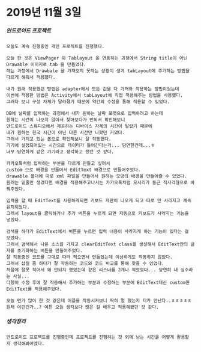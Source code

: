 # 2019년 11월 3일

##### 안드로이드 프로젝트
    오늘도 계속 진행중인 개인 프로젝트를 진행했다.
    
    오늘 한 것은 ViewPager 와 Tablayout 을 연동하는 과정에서 String title이 아닌 Drawable 이미지로 tab 을 만들었다.
    하는 과정에서 Drawbale 을 가져오지 못하는 상황이 생겨 tabLayout에 추가하는 방법을 다르게 해줘서 적용했다.
    
    내가 원래 적용했던 방법은 adapter에서 모든 값을 다 가져와 적용하는 방법이었는데
    이번에 적용한 방법은 Activity에서 tabLayout에 직접 적용해주는 방법을 사용했다.
    그러다 보니 구성 자체가 달라졌기 때문에 약간의 수정을 통해 적용할 수 있었다.
    
    DB에 날짜를 입력하는 과정에서 내가 원하는 날짜 포맷으로 입력하려고 하는데
    원하는 시간이 나오지 않아서 찾아보다가 안되서 확인해보니
    안드로이드 스튜디오에서 제공하는 디바이스 자체의 시간이 달랐기 때문에
    내가 원하는 한국 시간이 아닌 다른 시간만 나왔던 거였다.
    그래서 가지고 있는 폰으로 확인해보니 잘 작동했다.
    기기에 설정되어있는 시간으로 데이터가 들어간다는거... 당연한건데...ㅎ
    너무 당연하게 같은 기기라고 생각하고 했던 것 같다.
    
    카카오톡처럼 입력하는 부분을 다르게 만들고 싶어서
    custom 으로 배경을 만들어서 EditText 배경으로 만들어주었다.
    drawable 폴더에 따로 xml 파일을 만들어서 원하는 모양의 배경을 만들어줄 수 있었다.
    원래는 밑줄만 생겼다면 배경을 적용해주고나서는 카카오톡처럼 모서리가 둥근 직사각형으로 바꿔주었다.
    
    입력을 할 때 EditText를 사용하게되면 키보드 자판이 나오게 되고 따로 안 사라지고 계속 유지되었다.
    그래서 layout을 클릭하거나 추가 버튼을 누르게 되면 자동으로 키보드가 사라지는 기능을 넣었다.
    
    검색을 하다가 EditText에서 버튼을 누르면 입력 내용이 사라지게 하는 기능이 있다는 걸 보았다.
    그래서 검색해서 나온 소스를 가지고 clearEditText class를 생성해서 EditText안의 글자를 초기화하는 버튼을 만들어주었다.
    잘 작동중인 코드를 그대로 따라 적으면서 만들었는데 이상하게도 작동하지 않았다.
    그래서 삽질 좀 하다가 잘 작동하는 코드와 코드 비교를 통해 찾을 수 있었다.
    처음에 잘못 적어서 왜 안되지 했었는데 같은 리스너를 2개나 적었었다... 당연히 내 실수라는 사실...
    다행히 수정 후에 잘 작동해서 추가하는 부분과 수정하는 부분에 EditText대신 custom한 EditText를 적용해주었다.
    
    오늘 먼가 많이 한 것 같은데 어플을 작동시켜보니 딱히 멀 했는지 티가 안난다..ㅎㅎㅎㅎㅎ
    원래 이런건가..? 여튼 오늘 생각보다 많은 걸 배우고 적용해봤던 것 같다.
    
##### 생각정리
    안드로이드 프로젝트를 진행중인데 프로젝트를 진행하는 것 외에 남는 시간을 어떻게 활용할 지 생각해봐야겠다.
